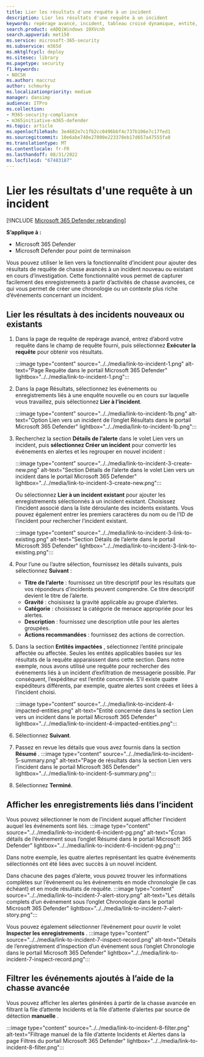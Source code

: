 ```yaml
---
title: Lier les résultats d'une requête à un incident
description: Lier les résultats d'une requête à un incident
keywords: repérage avancé, incident, tableau croisé dynamique, entité, chasse, événements pertinents, chasse aux menaces, repérage de cybermenaces, recherche, requête, télémétrie, Microsoft 365, Microsoft 365 Defender
search.product: eADQiWindows 10XVcnh
search.appverid: met150
ms.service: microsoft-365-security
ms.subservice: m365d
ms.mktglfcycl: deploy
ms.sitesec: library
ms.pagetype: security
f1.keywords:
- NOCSH
ms.author: maccruz
author: schmurky
ms.localizationpriority: medium
manager: dansimp
audience: ITPro
ms.collection:
- M365-security-compliance
- m365initiative-m365-defender
ms.topic: article
ms.openlocfilehash: 3e4682e7c1fb2cc0496bbf4c737b106e7c17fed1
ms.sourcegitcommit: 10e6abe740e27000e223378eb17d657a47555fa8
ms.translationtype: MT
ms.contentlocale: fr-FR
ms.lasthandoff: 08/31/2022
ms.locfileid: "67483187"
---
```

# <a name="link-query-results-to-an-incident"></a>Lier les résultats d'une requête à un incident

[!INCLUDE [Microsoft 365 Defender rebranding](../includes/microsoft-defender.md)]


**S’applique à :**
- Microsoft 365 Defender
- Microsoft Defender pour point de terminaison

Vous pouvez utiliser le lien vers la fonctionnalité d’incident pour ajouter des résultats de requête de chasse avancés à un incident nouveau ou existant en cours d’investigation. Cette fonctionnalité vous permet de capturer facilement des enregistrements à partir d’activités de chasse avancées, ce qui vous permet de créer une chronologie ou un contexte plus riche d’événements concernant un incident. 

## <a name="link-results-to-new-or-existing-incidents"></a>Lier les résultats à des incidents nouveaux ou existants

1. Dans la page de requête de repérage avancé, entrez d’abord votre requête dans le champ de requête fourni, puis sélectionnez **Exécuter la requête** pour obtenir vos résultats.

    :::image type="content" source="../../media/link-to-incident-1.png" alt-text="Page Requête dans le portail Microsoft 365 Defender" lightbox="../../media/link-to-incident-1.png":::

2. Dans la page Résultats, sélectionnez les événements ou enregistrements liés à une enquête nouvelle ou en cours sur laquelle vous travaillez, puis sélectionnez **Lier à l’incident**.

    :::image type="content" source="../../media/link-to-incident-1b.png" alt-text="Option Lien vers un incident de l’onglet Résultats dans le portail Microsoft 365 Defender" lightbox="../../media/link-to-incident-1b.png":::

3. Recherchez la section **Détails de l’alerte** dans le volet Lien vers un incident, puis **sélectionnez Créer un incident** pour convertir les événements en alertes et les regrouper en nouvel incident :

    :::image type="content" source="../../media/link-to-incident-3-create-new.png" alt-text="Section Détails de l’alerte dans le volet Lien vers un incident dans le portail Microsoft 365 Defender" lightbox="../../media/link-to-incident-3-create-new.png":::
    
    Ou sélectionnez **Lier à un incident existant** pour ajouter les enregistrements sélectionnés à un incident existant. Choisissez l’incident associé dans la liste déroulante des incidents existants. Vous pouvez également entrer les premiers caractères du nom ou de l’ID de l’incident pour rechercher l’incident existant. 

    :::image type="content" source="../../media/link-to-incident-3-link-to-existing.png" alt-text="Section Détails de l’alerte dans le portail Microsoft 365 Defender" lightbox="../../media/link-to-incident-3-link-to-existing.png":::

4. Pour l’une ou l’autre sélection, fournissez les détails suivants, puis sélectionnez **Suivant** :
      - **Titre de l’alerte** : fournissez un titre descriptif pour les résultats que vos répondeurs d’incidents peuvent comprendre. Ce titre descriptif devient le titre de l’alerte.
      - **Gravité** : choisissez la gravité applicable au groupe d’alertes.
      - **Catégorie** : choisissez la catégorie de menace appropriée pour les alertes.
      - **Description** : fournissez une description utile pour les alertes groupées.
      - **Actions recommandées** : fournissez des actions de correction.

5. Dans la section **Entités impactées** , sélectionnez l’entité principale affectée ou affectée. Seules les entités applicables basées sur les résultats de la requête apparaissent dans cette section. Dans notre exemple, nous avons utilisé une requête pour rechercher des événements liés à un incident d’exfiltration de messagerie possible. Par conséquent, l’expéditeur est l’entité concernée. S’il existe quatre expéditeurs différents, par exemple, quatre alertes sont créées et liées à l’incident choisi.

     :::image type="content" source="../../media/link-to-incident-4-impacted-entities.png" alt-text="Entité concernée dans la section Lien vers un incident dans le portail Microsoft 365 Defender" lightbox="../../media/link-to-incident-4-impacted-entities.png":::

1. Sélectionnez **Suivant**.
1. Passez en revue les détails que vous avez fournis dans la section **Résumé** .
   :::image type="content" source="../../media/link-to-incident-5-summary.png" alt-text="Page de résultats dans la section Lien vers l’incident dans le portail Microsoft 365 Defender" lightbox="../../media/link-to-incident-5-summary.png":::
     
1. Sélectionnez **Terminé**.

## <a name="view-linked-records-in-the-incident"></a>Afficher les enregistrements liés dans l’incident

Vous pouvez sélectionner le nom de l’incident auquel afficher l’incident auquel les événements sont liés.
:::image type="content" source="../../media/link-to-incident-6-incident-pg.png" alt-text="Écran détails de l’événement sous l’onglet Résumé dans le portail Microsoft 365 Defender" lightbox="../../media/link-to-incident-6-incident-pg.png":::

Dans notre exemple, les quatre alertes représentant les quatre événements sélectionnés ont été liées avec succès à un nouvel incident. 

Dans chacune des pages d’alerte, vous pouvez trouver les informations complètes sur l’événement ou les événements en mode chronologie (le cas échéant) et en mode résultats de requête.
:::image type="content" source="../../media/link-to-incident-7-alert-story.png" alt-text="Les détails complets d’un événement sous l’onglet Chronologie dans le portail Microsoft 365 Defender" lightbox="../../media/link-to-incident-7-alert-story.png":::

Vous pouvez également sélectionner l’événement pour ouvrir le volet **Inspecter les enregistrements** .
:::image type="content" source="../../media/link-to-incident-7-inspect-record.png" alt-text="Détails de l’enregistrement d’inspection d’un événement sous l’onglet Chronologie dans le portail Microsoft 365 Defender" lightbox="../../media/link-to-incident-7-inspect-record.png":::

## <a name="filter-for-events-added-using-advanced-hunting"></a>Filtrer les événements ajoutés à l’aide de la chasse avancée
Vous pouvez afficher les alertes générées à partir de la chasse avancée en filtrant la file d’attente Incidents et la file d’attente d’alertes par source de détection **manuelle** .

:::image type="content" source="../../media/link-to-incident-8-filter.png" alt-text="Filtrage manuel de la file d’attente Incidents et Alertes dans la page Filtres du portail Microsoft 365 Defender" lightbox="../../media/link-to-incident-8-filter.png":::
